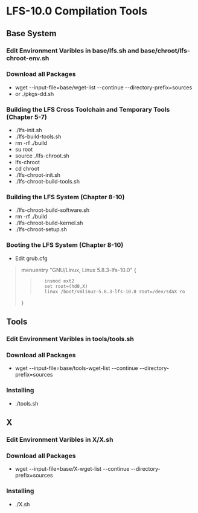# LFS-10.0 Compilation Tools

## Base System

### Edit Environment Varibles in base/lfs.sh and base/chroot/lfs-chroot-env.sh   

### Download all Packages  
- wget --input-file=base/wget-list --continue --directory-prefix=sources  
- or ./pkgs-dd.sh   

### Building the LFS Cross Toolchain and Temporary Tools (Chapter 5-7)   
- ./lfs-init.sh   
- ./lfs-build-tools.sh   
- rm -rf ./build   
- su root   
- source ./lfs-chroot.sh   
- lfs-chroot   
- cd chroot   
- ./lfs-chroot-init.sh   
- ./lfs-chroot-build-tools.sh  

### Building the LFS System (Chapter 8-10)
- ./lfs-chroot-build-software.sh   
- rm -rf ./build   
- ./lfs-chroot-build-kernel.sh   
- ./lfs-chroot-setup.sh    
    
### Booting the LFS System (Chapter 8-10)
- Edit grub.cfg
> menuentry "GNU/Linux, Linux 5.8.3-lfs-10.0" {   
>>        insmod ext2  
>>        set root=(hd0,X)  
>>        linux /boot/vmlinuz-5.8.3-lfs-10.0 root=/dev/sdaX ro  
> } 

## Tools
### Edit Environment Varibles in tools/tools.sh 
  
### Download all Packages  
- wget --input-file=base/tools-wget-list --continue --directory-prefix=sources 

### Installing   
- ./tools.sh


## X
### Edit Environment Varibles in X/X.sh 
  
### Download all Packages  
- wget --input-file=base/X-wget-list --continue --directory-prefix=sources 

### Installing  
- ./X.sh
